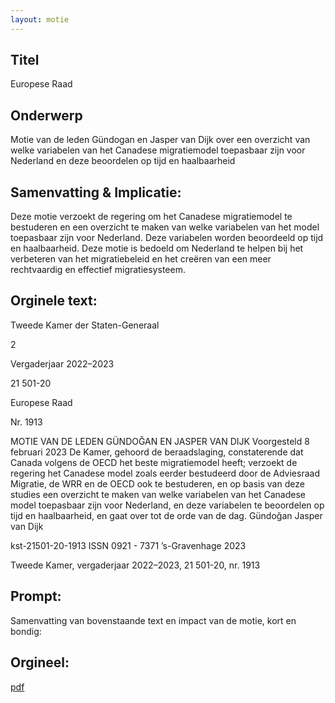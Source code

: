 ```yaml
---
layout: motie
---
```

## Titel
Europese Raad
## Onderwerp
Motie van de leden Gündogan en Jasper van Dijk over een overzicht van welke variabelen van het Canadese migratiemodel toepasbaar zijn voor Nederland en deze beoordelen op tijd en haalbaarheid
## Samenvatting & Implicatie:

Deze motie verzoekt de regering om het Canadese migratiemodel te bestuderen en een overzicht te maken van welke variabelen van het model toepasbaar zijn voor Nederland. Deze variabelen worden beoordeeld op tijd en haalbaarheid. Deze motie is bedoeld om Nederland te helpen bij het verbeteren van het migratiebeleid en het creëren van een meer rechtvaardig en effectief migratiesysteem.
## Orginele text:


Tweede Kamer der Staten-Generaal

2

Vergaderjaar 2022–2023

21 501-20

Europese Raad

Nr. 1913

MOTIE VAN DE LEDEN GÜNDOĞAN EN JASPER VAN DIJK
Voorgesteld 8 februari 2023
De Kamer,
gehoord de beraadslaging,
constaterende dat Canada volgens de OECD het beste migratiemodel
heeft;
verzoekt de regering het Canadese model zoals eerder bestudeerd door de
Adviesraad Migratie, de WRR en de OECD ook te bestuderen, en op basis
van deze studies een overzicht te maken van welke variabelen van het
Canadese model toepasbaar zijn voor Nederland, en deze variabelen te
beoordelen op tijd en haalbaarheid,
en gaat over tot de orde van de dag.
Gündoğan
Jasper van Dijk

kst-21501-20-1913
ISSN 0921 - 7371
’s-Gravenhage 2023

Tweede Kamer, vergaderjaar 2022–2023, 21 501-20, nr. 1913


## Prompt:
Samenvatting van bovenstaande text en impact van de motie, kort en bondig:

## Orgineel:
[pdf](https://gegevensmagazijn.tweedekamer.nl/OData/v4/2.0/Document(09377c1d-a2e4-45c2-bf8e-dafe4c363592)/resource)
